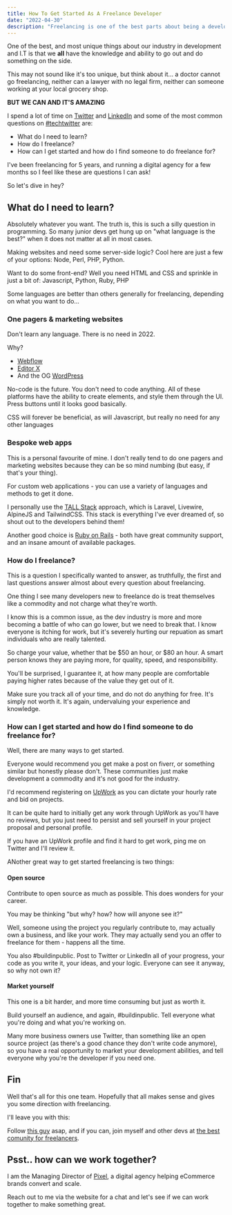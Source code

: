 ```yaml
---
title: How To Get Started As A Freelance Developer
date: "2022-04-30"
description: "Freelancing is one of the best parts about being a developer. It let's us control our hours and income. Let's see how we can get started freelancing."
---
```


One of the best, and most unique things about our industry in development and I.T is that we **all** have the knowledge and ability to go out and do something on the side.

This may not sound like it's too unique, but think about it... a doctor cannot go freelancing, neither can a lawyer with no legal firm, neither can someone working at your local grocery shop.

**BUT WE CAN AND IT'S AMAZING**

I spend a lot of time on [Twitter](https://twitter.com/joelwmale) and [LinkedIn](https://www.linkedin.com/in/joelwmale/) and some of the most common questions on [#techtwitter](https://twitter.com/search?q=techtwitter) are: 

- What do I need to learn?
- How do I freelance?
- How can I get started and how do I find someone to do freelance for?

I've been freelancing for 5 years, and running a digital agency for a few months so I feel like these are questions I can ask!

So let's dive in hey?

## What do I need to learn?

Absolutely whatever you want. The truth is, this is such a silly question in programming. So many junior devs get hung up on "what language is the best?" when it does not matter at all in most cases.

Making websites and need some server-side logic? Cool here are just a few of your options: Node, Perl, PHP, Python.

Want to do some front-end? Well you need HTML and CSS and sprinkle in just a bit of: Javascript, Python, Ruby, PHP

Some languages are better than others generally for freelancing, depending on what you want to do...

### One pagers & marketing websites

Don't learn any language. There is no need in 2022.

Why?

- [Webflow](https://webflow.com/)
- [Editor X](https://www.editorx.com/)
- And the OG [WordPress](https://wordpress.com/)

No-code is the future. You don't need to code anything. All of these platforms have the ability to create elements, and style them through the UI. Press buttons until it looks good basically.

CSS will forever be beneficial, as will Javascript, but really no need for any other languages

### Bespoke web apps

This is a personal favourite of mine. I don't really tend to do one pagers and marketing websites because they can be so mind numbing (but easy, if that's your thing).

For custom web applications - you can use a variety of languages and methods to get it done.

I personally use the [TALL Stack](https://tallstack.dev/) approach, which is Laravel, Livewire, AlpineJS and TailwindCSS. This stack is everything I've ever dreamed of, so shout out to the developers behind them!

Another good choice is [Ruby on Rails](https://rubyonrails.org/) - both have great community support, and an insane amount of available packages.

### How do I freelance?

This is a question I specifically wanted to answer, as truthfully, the first and last questions answer almost about every question about freelancing.

One thing I see many developers new to freelance do is treat themselves like a commodity and not charge what they're worth.

I know this is a common issue, as the dev industry is more and more becoming a battle of who can go lower, but we need to break that. I know everyone is itching for work, but it's severely hurting our repuation as smart individuals who are really talented.

So charge your value, whether that be $50 an hour, or $80 an hour. A smart person knows they are paying more, for quality, speed, and responsibility.

You'll be surprised, I guarantee it, at how many people are comfortable paying higher rates because of the value they get out of it.

Make sure you track all of your time, and do not do anything for free. It's simply not worth it. It's again, undervaluing your experience and knowledge. 

### How can I get started and how do I find someone to do freelance for?

Well, there are many ways to get started.

Everyone would recommend you get make a post on fiverr, or something similar but honestly please don't. These communities just make development a commodity and it's not good for the industry.

I'd recommend registering on [UpWork](https://www.upwork.com/) as you can dictate your hourly rate and bid on projects.

It can be quite hard to initially get any work through UpWork as you'll have no reviews, but you just need to persist and sell yourself in your project proposal and personal profile.

If you have an UpWork profile and find it hard to get work, ping me on Twitter and I'll review it.

ANother great way to get started freelancing is two things:

#### Open source

Contribute to open source as much as possible. This does wonders for your career. 

You may be thinking "but why? how? how will anyone see it?"

Well, someone using the project you regularly contribute to, may actually own a business, and like your work. They may actually send you an offer to freelance for them - happens all the time.

You also #buildinpublic. Post to Twitter or LinkedIn all of your progress, your code as you write it, your ideas, and your logic. Everyone can see it anyway, so why not own it?

#### Market yourself

This one is a bit harder, and more time consuming but just as worth it. 

Build yourself an audience, and again, #buildinpublic. Tell everyone what you're doing and what you're working on.

Many more business owners use Twitter, than something like an open source project (as there's a good chance they don't write code anymore), so you have a real opportunity to market your development abilities, and tell everyone why you're the developer if you need one.

## Fin

Well that's all for this one team. Hopefully that all makes sense and gives you some direction with freelancing.

I'll leave you with this:

Follow [this guy](https://twitter.com/kylepdotco) asap, and if you can, join myself and other devs at [the best comunity for freelancers](https://freelanceryachtclub.com/).

## Psst.. how can we work together?

I am the Managing Director of [Pixel](https://wearepixel.com.au), a digital agency helping eCommerce brands convert and scale. 

Reach out to me via the website for a chat and let's see if we can work together to make something great.